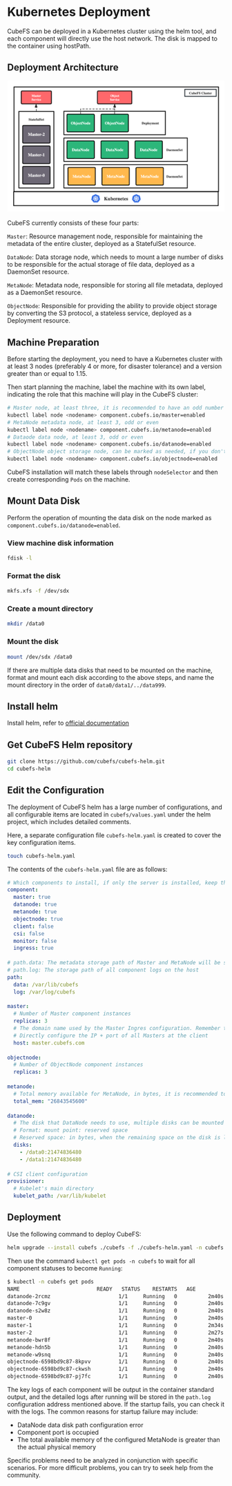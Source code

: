 # Kubernetes Deployment

CubeFS can be deployed in a Kubernetes cluster using the helm tool, and each component will directly use the host network. The disk is mapped to the container using hostPath.

## Deployment Architecture

![image](./pic/k8s-component.png)

CubeFS currently consists of these four parts:

`Master`: Resource management node, responsible for maintaining the metadata of the entire cluster, deployed as a StatefulSet resource.

`DataNode`: Data storage node, which needs to mount a large number of disks to be responsible for the actual storage of file data, deployed as a DaemonSet resource.

`MetaNode`: Metadata node, responsible for storing all file metadata, deployed as a DaemonSet resource.

`ObjectNode`: Responsible for providing the ability to provide object storage by converting the S3 protocol, a stateless service, deployed as a Deployment resource.

## Machine Preparation

Before starting the deployment, you need to have a Kubernetes cluster with at least 3 nodes (preferably 4 or more, for disaster tolerance) and a version greater than or equal to 1.15.

Then start planning the machine, label the machine with its own label, indicating the role that this machine will play in the CubeFS cluster:

``` bash
# Master node, at least three, it is recommended to have an odd number
kubectl label node <nodename> component.cubefs.io/master=enabled
# MetaNode metadata node, at least 3, odd or even
kubectl label node <nodename> component.cubefs.io/metanode=enabled
# Dataode data node, at least 3, odd or even
kubectl label node <nodename> component.cubefs.io/datanode=enabled
# ObjectNode object storage node, can be marked as needed, if you don't need object storage function, you can also not deploy this component
kubectl label node <nodename> component.cubefs.io/objectnode=enabled
```

CubeFS installation will match these labels through `nodeSelector` and then create corresponding `Pods` on the machine.

## Mount Data Disk

Perform the operation of mounting the data disk on the node marked as `component.cubefs.io/datanode=enabled`.

### View machine disk information

``` bash
fdisk -l
```

### Format the disk

``` bash
mkfs.xfs -f /dev/sdx
```

### Create a mount directory

``` bash
mkdir /data0
```

### Mount the disk

``` bash
mount /dev/sdx /data0
```

If there are multiple data disks that need to be mounted on the machine, format and mount each disk according to the above steps, and name the mount directory in the order of `data0/data1/../data999`.

## Install helm

Install helm, refer to [official documentation](https://helm.sh/docs/intro/install/)

## Get CubeFS Helm repository

``` bash
git clone https://github.com/cubefs/cubefs-helm.git
cd cubefs-helm
```

## Edit the Configuration

The deployment of CubeFS helm has a large number of configurations, and all configurable items are located in `cubefs/values.yaml` under the helm project, which includes detailed comments.

Here, a separate configuration file `cubefs-helm.yaml` is created to cover the key configuration items.

``` bash
touch cubefs-helm.yaml
```

The contents of the `cubefs-helm.yaml` file are as follows:

``` yaml
# Which components to install, if only the server is installed, keep the following configuration. If the client needs to be installed, set csi to true
component:
  master: true
  datanode: true
  metanode: true
  objectnode: true
  client: false
  csi: false
  monitor: false
  ingress: true

# path.data: The metadata storage path of Master and MetaNode will be stored on the host in the form of hostPath. It is recommended to use a high-performance underlying disk
# path.log: The storage path of all component logs on the host
path:
  data: /var/lib/cubefs
  log: /var/log/cubefs

master:
  # Number of Master component instances
  replicas: 3
  # The domain name used by the Master Ingres configuration. Remember to resolve the domain name to the entrance of the Ingres Controller. Of course, you can also not configure it.
  # Directly configure the IP + port of all Masters at the client
  host: master.cubefs.com

objectnode:
  # Number of ObjectNode component instances
  replicas: 3
  
metanode:
  # Total memory available for MetaNode, in bytes, it is recommended to set it to 80% of the machine's memory, or it can be reduced as needed
  total_mem: "26843545600"

datanode:
  # The disk that DataNode needs to use, multiple disks can be mounted
  # Format: mount point: reserved space
  # Reserved space: in bytes, when the remaining space on the disk is less than this value, data will no longer be written to the disk
  disks:
    - /data0:21474836480
    - /data1:21474836480

# CSI client configuration
provisioner:
  # Kubelet's main directory
  kubelet_path: /var/lib/kubelet
```

## Deployment

Use the following command to deploy CubeFS:

``` bash
helm upgrade --install cubefs ./cubefs -f ./cubefs-helm.yaml -n cubefs --create-namespace
```

Then use the command `kubectl get pods -n cubefs` to wait for all component statuses to become `Running`:

``` bash
$ kubectl -n cubefs get pods
NAME                         READY   STATUS    RESTARTS   AGE
datanode-2rcmz                      1/1     Running   0          2m40s
datanode-7c9gv                      1/1     Running   0          2m40s
datanode-s2w8z                      1/1     Running   0          2m40s
master-0                            1/1     Running   0          2m40s
master-1                            1/1     Running   0          2m34s
master-2                            1/1     Running   0          2m27s
metanode-bwr8f                      1/1     Running   0          2m40s
metanode-hdn5b                      1/1     Running   0          2m40s
metanode-w9snq                      1/1     Running   0          2m40s
objectnode-6598bd9c87-8kpvv         1/1     Running   0          2m40s
objectnode-6598bd9c87-ckwsh         1/1     Running   0          2m40s
objectnode-6598bd9c87-pj7fc         1/1     Running   0          2m40s
```

The key logs of each component will be output in the container standard output, and the detailed logs after running will be stored in the `path.log` configuration address mentioned above. If the startup fails, you can check it with the logs. The common reasons for startup failure may include:

- DataNode data disk path configuration error
- Component port is occupied
- The total available memory of the configured MetaNode is greater than the actual physical memory

Specific problems need to be analyzed in conjunction with specific scenarios. For more difficult problems, you can try to seek help from the community.
